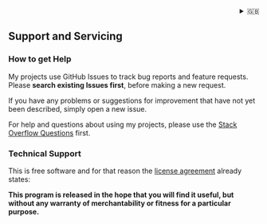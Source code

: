 <div align="right">
<details>
<summary>🇬🇧</summary>
    <a href="Support.md">🇩🇪 deutsch</a><br/>
    🇬🇧 english
</details>
</div>

## Support and Servicing

### How to get Help

My projects use GitHub Issues to track bug reports and feature requests. Please **search existing Issues first**,
before making a new request.

If you have any problems or suggestions for improvement that have not yet been described, simply open a new issue.

For help and questions about using my projects, please use the [Stack Overflow Questions](https://stackoverflow.com/questions/) first.

### Technical Support

This is free software and for that reason the [license agreement](../COPYRIGHT.en.md) already states:

**This program is released in the hope that you will find it useful, but without any warranty of merchantability or fitness for a particular purpose.**
